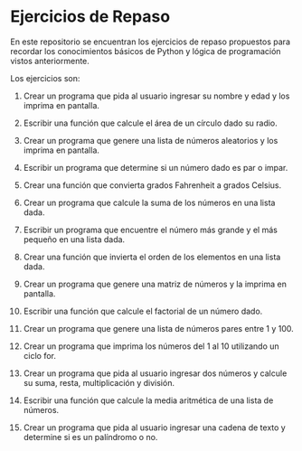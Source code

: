 # Ejercicios de Repaso

En este repositorio se encuentran los ejercicios de repaso propuestos para recordar los conocimientos básicos de Python y lógica de programación vistos anteriormente.

Los ejercicios son:

1. Crear un programa que pida al usuario ingresar su nombre y edad y los imprima en pantalla.

2. Escribir una función que calcule el área de un círculo dado su radio.

3. Crear un programa que genere una lista de números aleatorios y los imprima en pantalla.

4. Escribir un programa que determine si un número dado es par o impar.

5. Crear una función que convierta grados Fahrenheit a grados Celsius.

6. Crear un programa que calcule la suma de los números en una lista dada.

7. Escribir un programa que encuentre el número más grande y el más pequeño en una lista dada.

8. Crear una función que invierta el orden de los elementos en una lista dada.

9. Crear un programa que genere una matriz de números y la imprima en pantalla.

10. Escribir una función que calcule el factorial de un número dado.

11. Crear un programa que genere una lista de números pares entre 1 y 100.

12. Crear un programa que imprima los números del 1 al 10 utilizando un ciclo for.

13. Crear un programa que pida al usuario ingresar dos números y calcule su suma, resta, multiplicación y
división.

14. Escribir una función que calcule la media aritmética de una lista de números.

15. Crear un programa que pida al usuario ingresar una cadena de texto y determine si es un palíndromo o no.